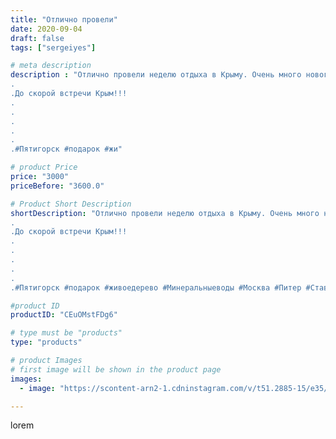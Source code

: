 ```yaml
---
title: "Отлично провели"
date: 2020-09-04
draft: false
tags: ["sergeiyes"]

# meta description
description : "Отлично провели неделю отдыха в Крыму. Очень много нового узнали. Посетили много интересных мест
.
.До скорой встречи Крым!!!
.
.
.
.
.
.#Пятигорск #подарок #жи"

# product Price
price: "3000"
priceBefore: "3600.0"

# Product Short Description
shortDescription: "Отлично провели неделю отдыха в Крыму. Очень много нового узнали. Посетили много интересных мест
.
.До скорой встречи Крым!!!
.
.
.
.
.
.#Пятигорск #подарок #живоедерево #Минеральныеводы #Москва #Питер #Ставрополь #Сочи #Симферополь #Севастополь #Анапа #Краснодар #Екатеринбург #Челябинск #Ессентуки #Железноводск #Кисловодск #Ростовнадону #gruppazahvata #крым #sergeystar   #Волгоград #резьбаподереву #подарокпятигорск #антисептик #градмастеров"

#product ID
productID: "CEuOMstFDg6"

# type must be "products"
type: "products"

# product Images
# first image will be shown in the product page
images:
  - image: "https://scontent-arn2-1.cdninstagram.com/v/t51.2885-15/e35/118766202_2845936962296350_3282071586450283059_n.jpg?tp=1&_nc_ht=scontent-arn2-1.cdninstagram.com&_nc_cat=110&_nc_ohc=niQ7HFYO_rMAX8B44Zm&ccb=7-4&oh=d4c93c2e8b9039114f473edb48153d0c&oe=60862908&_nc_sid=86f79a&ig_cache_key=MjM5MDkxMDg5NzQ2NjEyODQ0Mg%3D%3D.2-ccb7-4"

---
```

lorem
